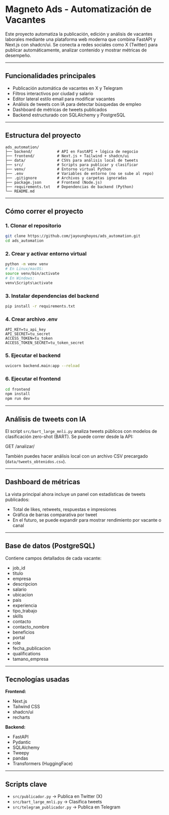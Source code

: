 # Magneto Ads - Automatización de Vacantes

Este proyecto automatiza la publicación, edición y análisis de vacantes laborales mediante una plataforma web moderna que combina FastAPI y Next.js con shadcn/ui. Se conecta a redes sociales como X (Twitter) para publicar automáticamente, analizar contenido y mostrar métricas de desempeño.

---

## Funcionalidades principales

- Publicación automática de vacantes en X y Telegram  
- Filtros interactivos por ciudad y salario  
- Editor lateral estilo email para modificar vacantes  
- Análisis de tweets con IA para detectar búsquedas de empleo  
- Dashboard de métricas de tweets publicados  
- Backend estructurado con SQLAlchemy y PostgreSQL  

---

## Estructura del proyecto

```
ads_automation/  
├── backend/           # API en FastAPI + lógica de negocio  
├── frontend/          # Next.js + Tailwind + shadcn/ui  
├── data/              # CSVs para análisis local de tweets  
├── src/               # Scripts para publicar y clasificar  
├── venv/              # Entorno virtual Python  
├── .env               # Variables de entorno (no se sube al repo)  
├── .gitignore         # Archivos y carpetas ignoradas  
├── package.json       # Frontend (Node.js)  
├── requirements.txt   # Dependencias de backend (Python)  
└── README.md  
```

---

## Cómo correr el proyecto

### 1. Clonar el repositorio

```bash
git clone https://github.com/jayounghoyos/ads_automation.git
cd ads_automation
```

### 2. Crear y activar entorno virtual

```bash
python -m venv venv
# En Linux/macOS:
source venv/bin/activate
# En Windows:
venv\Scripts\activate
```

### 3. Instalar dependencias del backend

```bash
pip install -r requirements.txt
```

### 4. Crear archivo .env

```
API_KEY=tu_api_key
API_SECRET=tu_secret
ACCESS_TOKEN=tu_token
ACCESS_TOKEN_SECRET=tu_token_secret
```

### 5. Ejecutar el backend

```bash
uvicorn backend.main:app --reload
```

### 6. Ejecutar el frontend

```bash
cd frontend
npm install
npm run dev
```

---

## Análisis de tweets con IA

El script `src/bart_large_mnli.py` analiza tweets públicos con modelos de clasificación zero-shot (BART). Se puede correr desde la API:

GET /analizar/

También puedes hacer análisis local con un archivo CSV precargado (`data/tweets_obtenidos.csv`).

---

## Dashboard de métricas

La vista principal ahora incluye un panel con estadísticas de tweets publicados:

- Total de likes, retweets, respuestas e impresiones  
- Gráfica de barras comparativa por tweet  
- En el futuro, se puede expandir para mostrar rendimiento por vacante o canal  

---

## Base de datos (PostgreSQL)

Contiene campos detallados de cada vacante:

- job_id  
- titulo  
- empresa  
- descripcion  
- salario  
- ubicacion  
- pais  
- experiencia  
- tipo_trabajo  
- skills  
- contacto  
- contacto_nombre  
- beneficios  
- portal  
- role  
- fecha_publicacion  
- qualifications  
- tamano_empresa  

---

## Tecnologías usadas

**Frontend:**  
- Next.js  
- Tailwind CSS  
- shadcn/ui  
- recharts  

**Backend:**  
- FastAPI  
- Pydantic  
- SQLAlchemy  
- Tweepy  
- pandas  
- Transformers (HuggingFace)  

---

## Scripts clave

- `src/publicador.py` → Publica en Twitter (X)  
- `src/bart_large_mnli.py` → Clasifica tweets  
- `src/telegram_publicador.py` → Publica en Telegram